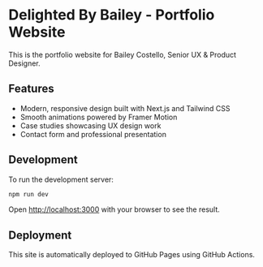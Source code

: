 # Delighted By Bailey - Portfolio Website

This is the portfolio website for Bailey Costello, Senior UX & Product Designer.

## Features

- Modern, responsive design built with Next.js and Tailwind CSS
- Smooth animations powered by Framer Motion
- Case studies showcasing UX design work
- Contact form and professional presentation

## Development

To run the development server:

```bash
npm run dev
```

Open [http://localhost:3000](http://localhost:3000) with your browser to see the result.

## Deployment

This site is automatically deployed to GitHub Pages using GitHub Actions.